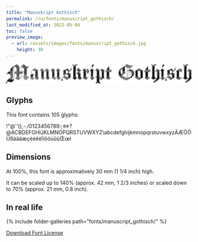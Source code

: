 ```yaml
---
title: "Manuskript Gothisch"
permalink: /ru/fonts/manuscript_gothisch/
last_modified_at: 2022-05-04
toc: false
preview_image:
  - url: /assets/images/fonts/manuscript_gothisch.jpg
    height: 30
---
```

![ManuscriptGothisch](/assets/images/fonts/manuscript_gothisch.jpg)

## Glyphs
This font contains 105 glyphs:


!"@'’(),-./0123456789:;<=>?@ACBDEFGHIJKLMNOPQRSTUVWXYZ\abcdefghijkmnopqrstuvwxyzÄÆÔÖÜßàâäæçèéêëîïôöùûüŒœl


## Dimensions

At 100%, this font is approximatively 30 mm (1 1/4 inch) high.

It can be scaled up to 140% (approx. 42 mm, 1 2/3  inches) or scaled down to  70% (approx.  21 mm, 0.8 inch).


## In real life


{% include folder-galleries path="fonts/manuscript_gothisch/" %}

[Download Font License](https://github.com/inkstitch/inkstitch/tree/main/fonts/manuskript_gotisch/LICENSE)
